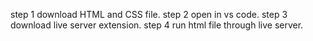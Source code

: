 step 1 download HTML and CSS file. 
step 2 open in vs code.
step 3 download live server extension.
step 4 run html file through live server.
